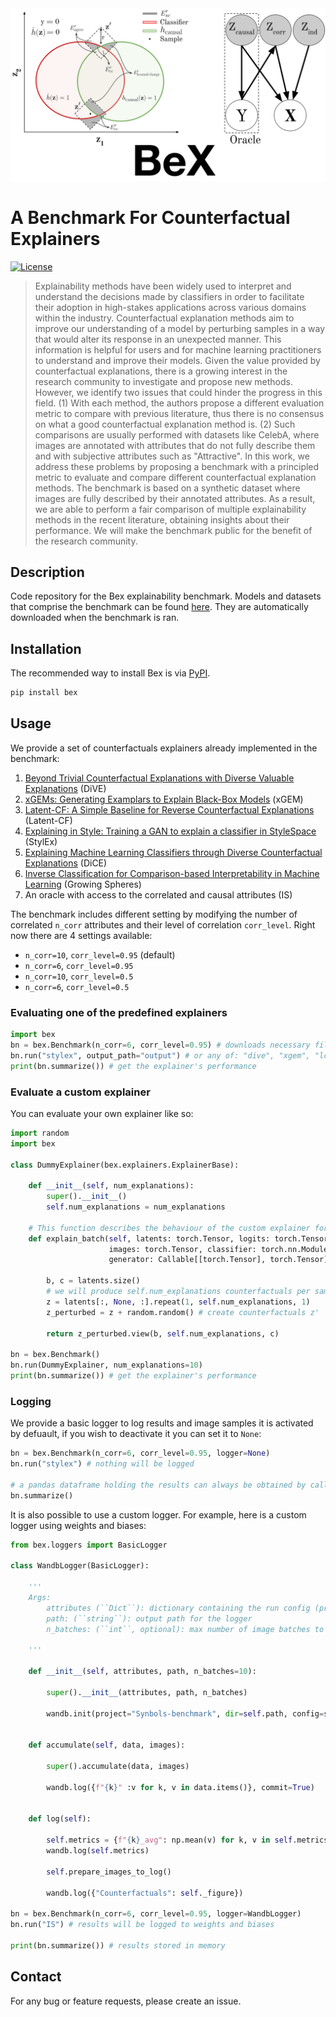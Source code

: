 <img src="images/cover.svg" alt="Main figure">

# A Benchmark For Counterfactual Explainers

[![License](https://img.shields.io/badge/License-Apache%202.0-blue.svg)](https://opensource.org/licenses/Apache-2.0) 

>Explainability methods have been widely used to interpret and understand the decisions made by classifiers in order to facilitate their adoption in high-stakes applications across various domains within the industry. Counterfactual explanation methods aim to improve our understanding of a model by perturbing samples in a way that would alter its response in an unexpected manner. This information is helpful for users and for machine learning practitioners to understand and improve their models. Given the value provided by counterfactual explanations, there is a growing interest in the research community to investigate and propose new methods. However, we identify two issues that could hinder the progress in this field. (1) With each  method, the authors propose a different evaluation metric to compare with previous literature, thus there is no consensus on what a good counterfactual explanation method is. (2) Such comparisons are usually performed with datasets like CelebA, where images are annotated with attributes that do not fully describe them and with subjective attributes such as "Attractive". In this work, we address these problems by proposing a benchmark with a principled metric to evaluate and compare different counterfactual explanation methods. The benchmark is based on a synthetic dataset where images are fully described by their annotated attributes. As a result, we are able to perform a fair comparison of multiple explainability methods in the recent literature, obtaining insights about their performance. We will make the benchmark public for the benefit of the research community.


## Description 

Code repository for the Bex explainability benchmark. Models and datasets that comprise the benchmark can be found [here](https://zenodo.org/record/6616598). They are 
automatically downloaded when the benchmark is ran.


## Installation

The recommended way to install Bex is via [PyPI](https://pypi.org/project/bex/).

```bash
pip install bex
```


## Usage
We provide a set of counterfactuals explainers already implemented in the benchmark:

1. [Beyond Trivial Counterfactual Explanations with Diverse Valuable Explanations](https://arxiv.org/abs/2103.10226) (DiVE)
2. [xGEMs: Generating Examplars to Explain Black-Box Models](https://arxiv.org/abs/1806.08867) (xGEM)
3. [Latent-CF: A Simple Baseline for Reverse Counterfactual Explanations](https://arxiv.org/abs/2012.09301) (Latent-CF)
4. [Explaining in Style: Training a GAN to explain a classifier in StyleSpace](https://arxiv.org/abs/2104.13369) (StylEx)
5. [Explaining Machine Learning Classifiers through Diverse Counterfactual Explanations](https://arxiv.org/abs/1905.07697) (DiCE)
6. [Inverse Classification for Comparison-based Interpretability in Machine Learning](https://arxiv.org/abs/1712.08443) (Growing Spheres)
7. An oracle with access to the correlated and causal attributes (IS)


The benchmark includes different setting by modifying the number of correlated
`n_corr` attributes and their level of correlation `corr_level`. Right now there are 4 settings available:

* `n_corr=10`, `corr_level=0.95` (default)
* `n_corr=6`, `corr_level=0.95` 
* `n_corr=10`, `corr_level=0.5` 
* `n_corr=6`, `corr_level=0.5`


### Evaluating one of the predefined explainers

```python
import bex
bn = bex.Benchmark(n_corr=6, corr_level=0.95) # downloads necessary files
bn.run("stylex", output_path="output") # or any of: "dive", "xgem", "lcf", "dice", "gs", "IS" (Oracle)
print(bn.summarize()) # get the explainer's performance
```

### Evaluate a custom explainer

You can evaluate your own explainer like so:

```python
import random
import bex

class DummyExplainer(bex.explainers.ExplainerBase):

    def __init__(self, num_explanations):
        super().__init__()
        self.num_explanations = num_explanations

    # This function describes the behaviour of the custom explainer for a given batch
    def explain_batch(self, latents: torch.Tensor, logits: torch.Tensor, 
                      images: torch.Tensor, classifier: torch.nn.Module, 
                      generator: Callable[[torch.Tensor], torch.Tensor]) -> torch.Tensor:

        b, c = latents.size()
        # we will produce self.num_explanations counterfactuals per sample
        z = latents[:, None, :].repeat(1, self.num_explanations, 1)
        z_perturbed = z + random.random() # create counterfactuals z'

        return z_perturbed.view(b, self.num_explanations, c)

bn = bex.Benchmark()
bn.run(DummyExplainer, num_explanations=10)
print(bn.summarize()) # get the explainer's performance
```

### Logging

We provide a basic logger to log results and image samples it is activated by defuault, if you wish to deactivate it you can set it to `None`:

```python
bn = bex.Benchmark(n_corr=6, corr_level=0.95, logger=None)
bn.run("stylex") # nothing will be logged 

# a pandas dataframe holding the results can always be obtained by calling 
bn.summarize()
```

It is also possible to use a custom logger. For example, here is a custom logger using weights and biases:

```python
from bex.loggers import BasicLogger

class WandbLogger(BasicLogger):

    '''
    Args:
        attributes (``Dict``): dictionary containing the run config (provided internally)
        path: (``string``): output path for the logger 
        n_batches: (``int``, optional): max number of image batches to log

    '''

    def __init__(self, attributes, path, n_batches=10):

        super().__init__(attributes, path, n_batches)

        wandb.init(project="Synbols-benchmark", dir=self.path, config=self.attributes, reinit=True)


    def accumulate(self, data, images):

        super().accumulate(data, images)

        wandb.log({f"{k}" :v for k, v in data.items()}, commit=True)


    def log(self):

        self.metrics = {f"{k}_avg": np.mean(v) for k, v in self.metrics.items()}
        wandb.log(self.metrics)

        self.prepare_images_to_log()

        wandb.log({"Counterfactuals": self._figure})

bn = bex.Benchmark(n_corr=6, corr_level=0.95, logger=WandbLogger)
bn.run("IS") # results will be logged to weights and biases 

print(bn.summarize()) # results stored in memory
```

## Contact 

For any bug or feature requests, please create an issue.
